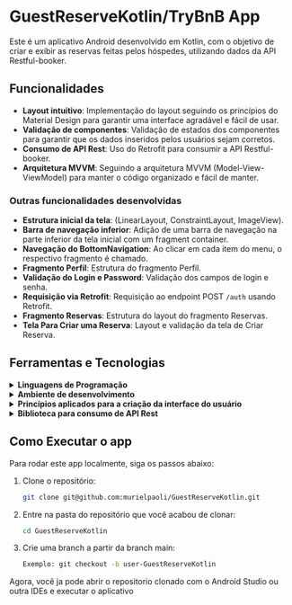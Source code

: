 # GuestReserveKotlin/TryBnB App

Este é um aplicativo Android desenvolvido em Kotlin, com o objetivo de criar e exibir as reservas feitas pelos hóspedes, utilizando dados da API Restful-booker.

## Funcionalidades

- **Layout intuitivo**: Implementação do layout seguindo os princípios do Material Design para garantir uma interface agradável e fácil de usar.
- **Validação de componentes**: Validação de estados dos componentes para garantir que os dados inseridos pelos usuários sejam corretos.
- **Consumo de API Rest**: Uso do Retrofit para consumir a API Restful-booker.
- **Arquitetura MVVM**: Seguindo a arquitetura MVVM (Model-View-ViewModel) para manter o código organizado e fácil de manter.

### Outras funcionalidades desenvolvidas

- **Estrutura inicial da tela**: (LinearLayout, ConstraintLayout, ImageView).
- **Barra de navegação inferior**: Adição de uma barra de navegação na parte inferior da tela inicial com um fragment container.
- **Navegação do BottomNavigation**: Ao clicar em cada item do menu, o respectivo fragmento é chamado.
- **Fragmento Perfil**: Estrutura do fragmento Perfil.
- **Validação do Login e Password**: Validação dos campos de login e senha.
- **Requisição via Retrofit**: Requisição ao endpoint POST `/auth` usando Retrofit.
- **Fragmento Reservas**: Estrutura do layout do fragmento Reservas.
- **Tela Para Criar uma Reserva**: Layout e validação da tela de Criar Reserva.

## Ferramentas e Tecnologias

<details>
  <summary><strong>Linguagens de Programação</strong></summary><br />
  <strong>Kotlin</strong><br />
  <a href="https://skillicons.dev">
    <img src="https://skillicons.dev/icons?i=kotlin" alt="Linguagens de Programação">
  </a>
</details>

<details>
  <summary><strong>Ambiente de desenvolvimento</strong></summary><br />
  <strong>Android Studio</strong><br />
  <a href="https://skillicons.dev">
    <img src="https://skillicons.dev/icons?i=androidstudio&theme=dark" alt="Ambiente de desenvolvimento">
  </a>
</details>

<details>
  <summary><strong>Princípios aplicados para a criação da interface do usuário</strong></summary><br />
  <strong>Material Design</strong><br />
  <a href="https://skillicons.dev">
    <img src="https://skillicons.dev/icons?i=materialui&theme=dark" alt="Princípios aplicados para a criação da interface do usuárion">
  </a>
</details>

<details>
  <summary><strong>Biblioteca para consumo de API Rest</strong></summary><br />
  <strong>Retrofit</strong><br />
</details>

## Como Executar o app

Para rodar este app localmente, siga os passos abaixo:

1. Clone o repositório:
    ```sh
    git clone git@github.com:murielpaoli/GuestReserveKotlin.git
    ```

2. Entre na pasta do repositório que você acabou de clonar:
    ```sh
    cd GuestReserveKotlin
    ```
3. Crie uma branch a partir da branch main:
    ```sh
    Exemplo: git checkout -b user-GuestReserveKotlin
    ```
Agora, você ja pode abrir o repositorio clonado com o Android Studio ou outra IDEs e executar o aplicativo
